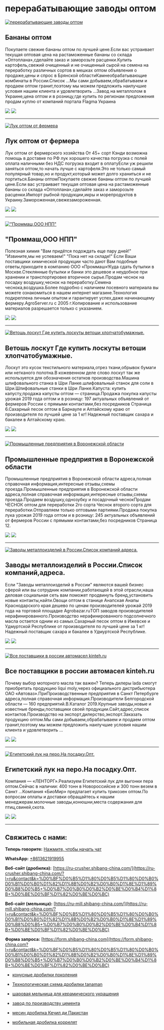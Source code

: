 # перерабатывающие заводы оптом

<a href="https://swt.shibang-china.com/?l=ru&img&k=%D0%BF%D0%B5%D1%80%D0%B5%D1%80%D0%B0%D0%B1%D0%B0%D1%82%D1%8B%D0%B2%D0%B0%D1%8E%D1%89%D0%B8%D0%B5+%D0%B7%D0%B0%D0%B2%D0%BE%D0%B4%D1%8B+%D0%BE%D0%BF%D1%82%D0%BE%D0%BC" target="_blank">![перерабатывающие заводы оптом](http://static.shibang-china.com/all-800x300/1387.jpg)</a>

## Бананы оптом
Покупаете свежие бананы оптом по лучшей цене.Если вас устраивает текущая оптовая цена на растаможенные бананы со склада &#171;Оптоплана&#187;,сделайте заказ и заморозьте расценки.Купить картофель,свежий очищенный и не очищенный сырой на семена на переработку различных сортов в мешках оптом объявления о продаже,цены и спрос в Брянской областиКамнеобрабатывающие комбинаты в России.Список …Мы сами добываем,обрабатываем и продаем оптом гранит,поэтому мы можем предложить наилучшие условия нашим клиента и удовлетворить …Завод на металлолом в Украине,цена оптом и в розницу,где купить по регионам предложения продам куплю от компаний портала Flagma Украина


<a href="https://whatsapp.shibangsoft.com/WhatsApp.php" target="_blank" title="WhatsApp">![](http://static.shibang-china.com/icon/whatsapp.png)</a> <a href="https://swt.shibang-china.com/?l=ru&icon&k=%D0%BF%D0%B5%D1%80%D0%B5%D1%80%D0%B0%D0%B1%D0%B0%D1%82%D1%8B%D0%B2%D0%B0%D1%8E%D1%89%D0%B8%D0%B5+%D0%B7%D0%B0%D0%B2%D0%BE%D0%B4%D1%8B+%D0%BE%D0%BF%D1%82%D0%BE%D0%BC" target="_blank">![](http://static.shibang-china.com/icon/chat-ru.png)</a>

---

<a href="https://swt.shibang-china.com/?l=ru&img&k=%D0%BF%D0%B5%D1%80%D0%B5%D1%80%D0%B0%D0%B1%D0%B0%D1%82%D1%8B%D0%B2%D0%B0%D1%8E%D1%89%D0%B8%D0%B5+%D0%B7%D0%B0%D0%B2%D0%BE%D0%B4%D1%8B+%D0%BE%D0%BF%D1%82%D0%BE%D0%BC" target="_blank">![Лук оптом от фермера](http://static.shibang-china.com/all-800x300/1518.jpg)</a>

## Лук оптом от фермера
Лук оптом от фермерского хозяйства От 45+ сорт Кэнди возможна помощь в доставке по РФ лук хорошего качества погрузка с полей оплата наличными без НДС погрузка входит в оплатуЕсли уж решили заняться оптом,то начать лучше с картофеля.Это не только самый популярный товар,но и продукт,который может долго храниться и не портиться.Бананы оптомПокупаете свежие бананы оптом по лучшей цене.Если вас устраивает текущая оптовая цена на растаможенные бананы со склада &#171;Оптоплана&#187;,сделайте заказ и заморозьте расценки.Импорт рыбной продукции,икры и морепродуктов в Украину.Замороженная,свежезамороженная.


<a href="https://whatsapp.shibangsoft.com/WhatsApp.php" target="_blank" title="WhatsApp">![](http://static.shibang-china.com/icon/whatsapp.png)</a> <a href="https://swt.shibang-china.com/?l=ru&icon&k=%D0%BF%D0%B5%D1%80%D0%B5%D1%80%D0%B0%D0%B1%D0%B0%D1%82%D1%8B%D0%B2%D0%B0%D1%8E%D1%89%D0%B8%D0%B5+%D0%B7%D0%B0%D0%B2%D0%BE%D0%B4%D1%8B+%D0%BE%D0%BF%D1%82%D0%BE%D0%BC" target="_blank">![](http://static.shibang-china.com/icon/chat-ru.png)</a>

---

<a href="https://swt.shibang-china.com/?l=ru&img&k=%D0%BF%D0%B5%D1%80%D0%B5%D1%80%D0%B0%D0%B1%D0%B0%D1%82%D1%8B%D0%B2%D0%B0%D1%8E%D1%89%D0%B8%D0%B5+%D0%B7%D0%B0%D0%B2%D0%BE%D0%B4%D1%8B+%D0%BE%D0%BF%D1%82%D0%BE%D0%BC" target="_blank">![&quot;Проммаш,ООО НПП&quot;](http://static.shibang-china.com/all-800x300/34.jpg)</a>

## &quot;Проммаш,ООО НПП&quot;
Полезная химия &quot;Вам придётся подождать еще пару дней!&quot; &quot;Извините,мы не успеваем!&quot; &quot;Пока нет на складе!&quot; Если Ваши поставщики химической продукции часто дают Вам подобные ответы,приходите в компанию ООО &#171;Проммаш&#187;!Куда сдать бутылки в Москве.Стеклянные бутылки и банки это дешевое и неудобное при хранении и транспортировке вторичное сырье.Продам чеснок на посадку воздушку,чеснок на переработку.Семена чеснока,воздушка.Более подробно с наличием посевного материала вы можете ознакомиться в нашем интернет магазине.Технология подкреплена личным опытом и гарантирует успех,даже начинающему фермеру.AgroServer.ru с 2005 г.Копирование и использование материалов разрешается только с указанием.


<a href="https://whatsapp.shibangsoft.com/WhatsApp.php" target="_blank" title="WhatsApp">![](http://static.shibang-china.com/icon/whatsapp.png)</a> <a href="https://swt.shibang-china.com/?l=ru&icon&k=%D0%BF%D0%B5%D1%80%D0%B5%D1%80%D0%B0%D0%B1%D0%B0%D1%82%D1%8B%D0%B2%D0%B0%D1%8E%D1%89%D0%B8%D0%B5+%D0%B7%D0%B0%D0%B2%D0%BE%D0%B4%D1%8B+%D0%BE%D0%BF%D1%82%D0%BE%D0%BC" target="_blank">![](http://static.shibang-china.com/icon/chat-ru.png)</a>

---

<a href="https://swt.shibang-china.com/?l=ru&img&k=%D0%BF%D0%B5%D1%80%D0%B5%D1%80%D0%B0%D0%B1%D0%B0%D1%82%D1%8B%D0%B2%D0%B0%D1%8E%D1%89%D0%B8%D0%B5+%D0%B7%D0%B0%D0%B2%D0%BE%D0%B4%D1%8B+%D0%BE%D0%BF%D1%82%D0%BE%D0%BC" target="_blank">![Ветошь лоскут Где купить лоскуты ветоши хлопчатобумажные.](http://static.shibang-china.com/all-800x300/405.jpg)</a>

## Ветошь лоскут Где купить лоскуты ветоши хлопчатобумажные.
Лоскут это кусок текстильного материала,отрез ткани,обрывок бумаги или нетканого полотна.В кожевенном деле слово лоскут так же используется для обозначения остатков производства.Машина шлифовального станка в Шри Ланке.шлифовальный станок для соли в Шри.Шлифовальные станки в Шри Ланке.Капуста: купить капусту,продажа капусты оптом — страница.Продажа покупка капусты урожая 2019 года оптом и в розницу: 197 актуальных объявлений от фермеров России с прямыми контактами,без посредников Страница 6.Сахарный песок оптом в Барнауле и Алтайскому краю от производителя по лучшей цене за 1 кг! Надежный поставщик сахара и бакалеи в Алтайскому краю.


<a href="https://whatsapp.shibangsoft.com/WhatsApp.php" target="_blank" title="WhatsApp">![](http://static.shibang-china.com/icon/whatsapp.png)</a> <a href="https://swt.shibang-china.com/?l=ru&icon&k=%D0%BF%D0%B5%D1%80%D0%B5%D1%80%D0%B0%D0%B1%D0%B0%D1%82%D1%8B%D0%B2%D0%B0%D1%8E%D1%89%D0%B8%D0%B5+%D0%B7%D0%B0%D0%B2%D0%BE%D0%B4%D1%8B+%D0%BE%D0%BF%D1%82%D0%BE%D0%BC" target="_blank">![](http://static.shibang-china.com/icon/chat-ru.png)</a>

---

<a href="https://swt.shibang-china.com/?l=ru&img&k=%D0%BF%D0%B5%D1%80%D0%B5%D1%80%D0%B0%D0%B1%D0%B0%D1%82%D1%8B%D0%B2%D0%B0%D1%8E%D1%89%D0%B8%D0%B5+%D0%B7%D0%B0%D0%B2%D0%BE%D0%B4%D1%8B+%D0%BE%D0%BF%D1%82%D0%BE%D0%BC" target="_blank">![Промышленные предприятия в Воронежской области](http://static.shibang-china.com/all-800x300/596.jpg)</a>

## Промышленные предприятия в Воронежской области
Промышленные предприятия в Воронежской области адреса,полная справочная информация,интересные отзывы,схемы проезда.Промышленные предприятия в Воронежской области адреса,полная справочная информация,интересные отзывы,схемы проезда.Продаем воздушку,однозубку и посадочный чеснокПродам ЧЕСНОК оптом для переработки 2го сорта Чеснок второго сорта для переработки.Отправляем только оптовыми партиями.Продажа покупка лука урожая 2019 года оптом и в розницу: 245 актуальных объявлений от фермеров России с прямыми контактами,без посредников Страница 12.


<a href="https://whatsapp.shibangsoft.com/WhatsApp.php" target="_blank" title="WhatsApp">![](http://static.shibang-china.com/icon/whatsapp.png)</a> <a href="https://swt.shibang-china.com/?l=ru&icon&k=%D0%BF%D0%B5%D1%80%D0%B5%D1%80%D0%B0%D0%B1%D0%B0%D1%82%D1%8B%D0%B2%D0%B0%D1%8E%D1%89%D0%B8%D0%B5+%D0%B7%D0%B0%D0%B2%D0%BE%D0%B4%D1%8B+%D0%BE%D0%BF%D1%82%D0%BE%D0%BC" target="_blank">![](http://static.shibang-china.com/icon/chat-ru.png)</a>

---

<a href="https://swt.shibang-china.com/?l=ru&img&k=%D0%BF%D0%B5%D1%80%D0%B5%D1%80%D0%B0%D0%B1%D0%B0%D1%82%D1%8B%D0%B2%D0%B0%D1%8E%D1%89%D0%B8%D0%B5+%D0%B7%D0%B0%D0%B2%D0%BE%D0%B4%D1%8B+%D0%BE%D0%BF%D1%82%D0%BE%D0%BC" target="_blank">![Заводы металлоизделий в России.Список компаний,адреса.](http://static.shibang-china.com/all-800x300/1514.jpg)</a>

## Заводы металлоизделий в России.Список компаний,адреса.
Если &quot;Заводы металлоизделий в России&quot; являются вашей бизнес сферой или вы сотрудник компании,работающей в этой отрасли,наша деловая социальная сеть вам поможет продвинуть бренд,установить новые контакты,найти.Овощи оптом в станице Анапская Анапы Краснодарского края дешево по ценам производителей урожай 2019 года на торговой площадке Agrobazar.ruТОП заводов производителей нерафинированного.Производство нерафинированного подсолнечного масла остается одним из самых.Сахарный песок оптом в Ижевске и Удмуртской Республике от производителя по лучшей цене за 1 кг! Надежный поставщик сахара и бакалеи в Удмуртской Республике.


<a href="https://whatsapp.shibangsoft.com/WhatsApp.php" target="_blank" title="WhatsApp">![](http://static.shibang-china.com/icon/whatsapp.png)</a> <a href="https://swt.shibang-china.com/?l=ru&icon&k=%D0%BF%D0%B5%D1%80%D0%B5%D1%80%D0%B0%D0%B1%D0%B0%D1%82%D1%8B%D0%B2%D0%B0%D1%8E%D1%89%D0%B8%D0%B5+%D0%B7%D0%B0%D0%B2%D0%BE%D0%B4%D1%8B+%D0%BE%D0%BF%D1%82%D0%BE%D0%BC" target="_blank">![](http://static.shibang-china.com/icon/chat-ru.png)</a>

---

<a href="https://swt.shibang-china.com/?l=ru&img&k=%D0%BF%D0%B5%D1%80%D0%B5%D1%80%D0%B0%D0%B1%D0%B0%D1%82%D1%8B%D0%B2%D0%B0%D1%8E%D1%89%D0%B8%D0%B5+%D0%B7%D0%B0%D0%B2%D0%BE%D0%B4%D1%8B+%D0%BE%D0%BF%D1%82%D0%BE%D0%BC" target="_blank">![Все поставщики в россии автомасел kinteh.ru](http://static.shibang-china.com/all-800x300/1446.jpg)</a>

## Все поставщики в россии автомасел kinteh.ru
Почему выбор моторного масла так важен? Теперь дилеры lada смогут приобретать продукцию liqui moly,через официального дистрибьютера ОАО &#171;Автоваз&#187;.ПриПроизводственные предприятия в Санкт Петербурге адреса,полная справочная информация.Производители Белгородской области — 160 предприятий.В.Каталог 2019.Крупные заводы,новые и известные бренды,поставщики своей продукции.Сайт,адрес,список контактов.Производство на экспорт,дилерство,экспорт.Заказать продукцию оптом.Мы сами добываем,обрабатываем и продаем оптом гранит,поэтому мы можем предложить наилучшие условия нашим клиента и удовлетворить …


<a href="https://whatsapp.shibangsoft.com/WhatsApp.php" target="_blank" title="WhatsApp">![](http://static.shibang-china.com/icon/whatsapp.png)</a> <a href="https://swt.shibang-china.com/?l=ru&icon&k=%D0%BF%D0%B5%D1%80%D0%B5%D1%80%D0%B0%D0%B1%D0%B0%D1%82%D1%8B%D0%B2%D0%B0%D1%8E%D1%89%D0%B8%D0%B5+%D0%B7%D0%B0%D0%B2%D0%BE%D0%B4%D1%8B+%D0%BE%D0%BF%D1%82%D0%BE%D0%BC" target="_blank">![](http://static.shibang-china.com/icon/chat-ru.png)</a>

---

<a href="https://swt.shibang-china.com/?l=ru&img&k=%D0%BF%D0%B5%D1%80%D0%B5%D1%80%D0%B0%D0%B1%D0%B0%D1%82%D1%8B%D0%B2%D0%B0%D1%8E%D1%89%D0%B8%D0%B5+%D0%B7%D0%B0%D0%B2%D0%BE%D0%B4%D1%8B+%D0%BE%D0%BF%D1%82%D0%BE%D0%BC" target="_blank">![Египетский лук на перо.На посадку.Опт.](http://static.shibang-china.com/all-800x300/1277.jpg)</a>

## Египетский лук на перо.На посадку.Опт.
Компания — &#171;ЛЕНТОРГ&#187;.Реализуем Египетский лук для выгонки пера оптом.Сейчас в наличии: 400 тонн в Новороссийске и 300 тонн везем в Санкт …Компания &#171;БиоМир&#187; предлагает купить трикозен оптом.По вопросам оплаты и доставки обращайтесь к нашим менеджерам.молочные заводы,конюшни,места содержания для птиц,свиней,скота.

<a href="https://whatsapp.shibangsoft.com/WhatsApp.php" target="_blank" title="WhatsApp">![](http://static.shibang-china.com/icon/whatsapp.png)</a> <a href="https://swt.shibang-china.com/?l=ru&icon&k=%D0%BF%D0%B5%D1%80%D0%B5%D1%80%D0%B0%D0%B1%D0%B0%D1%82%D1%8B%D0%B2%D0%B0%D1%8E%D1%89%D0%B8%D0%B5+%D0%B7%D0%B0%D0%B2%D0%BE%D0%B4%D1%8B+%D0%BE%D0%BF%D1%82%D0%BE%D0%BC" target="_blank">![](http://static.shibang-china.com/icon/chat-ru.png)</a>

---
## Свяжитесь с нами:

**Теперь говорите:** [Нажмите, чтобы начать чат](https://swt.shibang-china.com?l=ru&contact&k=%D0%BF%D0%B5%D1%80%D0%B5%D1%80%D0%B0%D0%B1%D0%B0%D1%82%D1%8B%D0%B2%D0%B0%D1%8E%D1%89%D0%B8%D0%B5+%D0%B7%D0%B0%D0%B2%D0%BE%D0%B4%D1%8B+%D0%BE%D0%BF%D1%82%D0%BE%D0%BC)

**WhatsApp:**  [+8613621919955](https://whatsapp.shibangsoft.com/WhatsApp.php)

**Веб-сайт (дробилка):** [https://ru-crusher.shibang-china.com/](https://ru-crusher.shibang-china.com/?l=ru&contact&k=%D0%BF%D0%B5%D1%80%D0%B5%D1%80%D0%B0%D0%B1%D0%B0%D1%82%D1%8B%D0%B2%D0%B0%D1%8E%D1%89%D0%B8%D0%B5+%D0%B7%D0%B0%D0%B2%D0%BE%D0%B4%D1%8B+%D0%BE%D0%BF%D1%82%D0%BE%D0%BC)

**Веб-сайт (мельница):** [https://ru-mill.shibang-china.com/](https://ru-mill.shibang-china.com/?l=ru&contact&k=%D0%BF%D0%B5%D1%80%D0%B5%D1%80%D0%B0%D0%B1%D0%B0%D1%82%D1%8B%D0%B2%D0%B0%D1%8E%D1%89%D0%B8%D0%B5+%D0%B7%D0%B0%D0%B2%D0%BE%D0%B4%D1%8B+%D0%BE%D0%BF%D1%82%D0%BE%D0%BC)

**Форма запроса:** [https://form.shibang-china.com](https://form.shibang-china.com?l=ru&contact&k=%D0%BF%D0%B5%D1%80%D0%B5%D1%80%D0%B0%D0%B1%D0%B0%D1%82%D1%8B%D0%B2%D0%B0%D1%8E%D1%89%D0%B8%D0%B5+%D0%B7%D0%B0%D0%B2%D0%BE%D0%B4%D1%8B+%D0%BE%D0%BF%D1%82%D0%BE%D0%BC)

* [конусные дробилки поколения](../133/%D0%BA%D0%BE%D0%BD%D1%83%D1%81%D0%BD%D1%8B%D0%B5%20%D0%B4%D1%80%D0%BE%D0%B1%D0%B8%D0%BB%D0%BA%D0%B8%20%D0%BF%D0%BE%D0%BA%D0%BE%D0%BB%D0%B5%D0%BD%D0%B8%D1%8F.md)

* [Технологическая схема дробилки tanaman](../135/%D0%A2%D0%B5%D1%85%D0%BD%D0%BE%D0%BB%D0%BE%D0%B3%D0%B8%D1%87%D0%B5%D1%81%D0%BA%D0%B0%D1%8F%20%D1%81%D1%85%D0%B5%D0%BC%D0%B0%20%D0%B4%D1%80%D0%BE%D0%B1%D0%B8%D0%BB%D0%BA%D0%B8%20tanaman.md)

* [шаровая мельница для керамического украшения](../132/%D1%88%D0%B0%D1%80%D0%BE%D0%B2%D0%B0%D1%8F%20%D0%BC%D0%B5%D0%BB%D1%8C%D0%BD%D0%B8%D1%86%D0%B0%20%D0%B4%D0%BB%D1%8F%20%D0%BA%D0%B5%D1%80%D0%B0%D0%BC%D0%B8%D1%87%D0%B5%D1%81%D0%BA%D0%BE%D0%B3%D0%BE%20%D1%83%D0%BA%D1%80%D0%B0%D1%88%D0%B5%D0%BD%D0%B8%D1%8F.md)

* [завод по производству цемента](../131/%D0%B7%D0%B0%D0%B2%D0%BE%D0%B4%20%D0%BF%D0%BE%20%D0%BF%D1%80%D0%BE%D0%B8%D0%B7%D0%B2%D0%BE%D0%B4%D1%81%D1%82%D0%B2%D1%83%20%D1%86%D0%B5%D0%BC%D0%B5%D0%BD%D1%82%D0%B0.md)

* [месин дробилка Кечил ди Пакистан](../132/%D0%BC%D0%B5%D1%81%D0%B8%D0%BD%20%D0%B4%D1%80%D0%BE%D0%B1%D0%B8%D0%BB%D0%BA%D0%B0%20%D0%9A%D0%B5%D1%87%D0%B8%D0%BB%20%D0%B4%D0%B8%20%D0%9F%D0%B0%D0%BA%D0%B8%D1%81%D1%82%D0%B0%D0%BD.md)

* [мобильная дробилка коррелят](../135/%D0%BC%D0%BE%D0%B1%D0%B8%D0%BB%D1%8C%D0%BD%D0%B0%D1%8F%20%D0%B4%D1%80%D0%BE%D0%B1%D0%B8%D0%BB%D0%BA%D0%B0%20%D0%BA%D0%BE%D1%80%D1%80%D0%B5%D0%BB%D1%8F%D1%82.md)